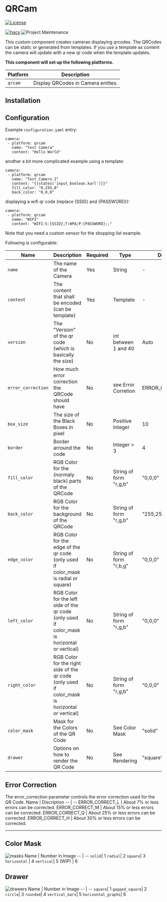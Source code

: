 # QRCam

[![License][license-shield]](LICENSE)

[![hacs][hacsbadge]][hacs]
![Project Maintenance][maintenance-shield]

This custom component creates cameras displaying qrcodes. The QRCodes can be static or generated from templates.
If you use a template as content the camera will update with a new qr code when the template updates.

**This component will set up the following platforms.**

Platform | Description
-- | --
`qrcam` | Display QRCodes in Camera entites.

## Installation


## Configuration

Example `configuration.yaml` entry:

```
camera:
 - platform: qrcam
   name: "Test Camera"
   content: "Hello World"
```

another a bit more complicated example using a template:

```
camera:
 - platform: qrcam
   name: "Test Camera 2"
   content: "{{states('input_boolean.karl')}}"
   fill_color: "0,255,0"
   back_color: "0,0,0"
```

displaying a wifi qr code (replace {SSID} and {PASSWORD}):

```
camera:
 - platform: qrcam
   name: "WIFI"
   content: "WIFI:S:{SSID};T:WPA;P:{PASSWORD};;"
```

Note that you need a custom sensor for the shopping list example.

Following is configurable:

Name | Description |Required | Type | Default
-- | -- | -- | -- | --
`name` |The name of the Camera| Yes | String | -
`content` | The content that shall be encoded (can be template) | Yes | Template | -
`version` | The "Version" of the qr code (which is basically the size) | No | int between 1 and 40 | Auto
`error_correction` | How much error correction the QRCode should have | No | see Error Corretion | ERROR_CORRECT_M
`box_size` | The size of the Black Boxes in pixel | No | Positive Integer | 10
`border` | Border arround the code | No | Integer > 3 | 4
`fill_color`| RGB Color for the (normaly black) parts of the QRCode | No | String of form "r,g,b" | "0,0,0"
`back_color`| RGB Color for the background of the QRCode | No | String of form "r,g,b" | "255,255,255"
`edge_color`| RGB Color for the edge of the qr code (only used if color_mask is radial or square) | No | String of form "r,b,g" | "0,0,0"
`left_color`| RGB Color for the left side of the qr code (only used if color_mask is horizontal or vertical) | No | String of form "r,g,b" | "0,0,0"
`right_color`| RGB Color for the right side of the qr code (only used if color_mask is horizontal or vertical) | No | String of form "r,g,b" | "0,0,0"
`color_mask`| Mask for the Colors of the QR Code | No | See Color Mask | "solid"
`drawer` | Options on how to render the QR Code | No | See Rendering | "square"

## Error Correction
The error_correction parameter controls the error correction used for the QR Code.
Name | Discription
-- | --
ERROR_CORRECT_L | About 7% or less errors can be corrected.
ERROR_CORRECT_M | About 15% or less errors can be corrected.
ERROR_CORRECT_Q | About 25% or less errors can be corrected.
ERROR_CORRECT_H | About 30% or less errors can be corrected.
***
## Color Mask
![masks](https://github.com/lincolnloop/python-qrcode/blob/master/doc/color_masks.png)
Name | Number in Image
-- | --
`solid`| 1
`radial`| 2
`square`| 3
`horizontal` | 4
`vertical`| 5
 (WIP) | 6

## Drawer
![drawers](https://github.com/lincolnloop/python-qrcode/blob/master/doc/module_drawers.png)
Name | Number in Image
-- | --
`square`| 1
`gapped_square`| 2
`circle`| 3
`rounded`| 4
`vertical_bars`| 5
`horizontal_graphs`| 6

[commits]: https://github.com/Hypercookie/hass-qrcam/commits/master
[hacs]: https://github.com/custom-components/hacs
[hacsbadge]: https://img.shields.io/badge/HACS-Custom-orange.svg?style=for-the-badge
[discord-shield]: https://img.shields.io/discord/330944238910963714.svg?style=for-the-badge
[license-shield]: https://img.shields.io/github/license/custom-components/blueprint.svg?style=for-the-badge
[maintenance-shield]: https://img.shields.io/badge/maintainer-%20%40Hypercookie-blue.svg?style=for-the-badge
